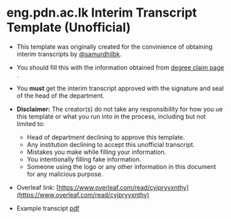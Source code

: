 # eng.pdn.ac.lk Interim Transcript Template (Unofficial)

* This template was originally created for the convinience of obtaining interim transcripts by [@samurdhilbk](https://github.com/samurdhilbk).

* You should fill this with the information obtained from [degree claim page](https://eng.pdn.ac.lk/coursereg/dcf/)
.
* You **must** get the interim transcript approved with the signature and seal of the head of the department.

* **Disclaimer:** The creator(s) do not take any responsibility for how you ue this template or what you run into in the process, including but not limited to:
  * Head of department declining to approve this template.
  * Any institution declining to accept this unofficial transcript.
  * Mistakes you make while filling your information.
  * You intentionally filling fake information.
  * Someone using the logo or any other information in this document for any malicious purpose.

* Overleaf link: [https://www.overleaf.com/read/cyjpryyxnthy](https://www.overleaf.com/read/cyjpryyxnthy)
* Example transcipt [pdf](https://github.com/gihanjayatilaka/eng.pdn.ac.lk-unofficial-interim-transcript-template/blob/master/transcript.pdf)

